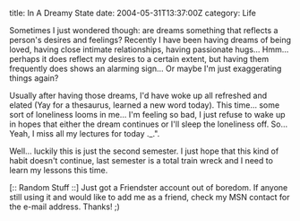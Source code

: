 title: In A Dreamy State
date: 2004-05-31T13:37:00Z
category: Life

Sometimes I just wondered though: are dreams something that reflects a person's desires and feelings? Recently I have been having dreams of being loved, having close intimate relationships, having passionate hugs… Hmm… perhaps it does reflect my desires to a certain extent, but having them frequently does shows an alarming sign… Or maybe I'm just exaggerating things again?

Usually after having those dreams, I'd have woke up all refreshed and elated (Yay for a thesaurus, learned a new word today). This time… some sort of loneliness looms in me… I'm feeling so bad, I just refuse to wake up in hopes that either the dream continues or I'll sleep the loneliness off. So… Yeah, I miss all my lectures for today .\_.".

Well… luckily this is just the second semester. I just hope that this kind of habit doesn't continue, last semester is a total train wreck and I need to learn my lessons this time.

[:: Random Stuff ::]
Just got a Friendster account out of boredom. If anyone still using it and would like to add me as a friend, check my MSN contact for the e-mail address. Thanks! ;)
